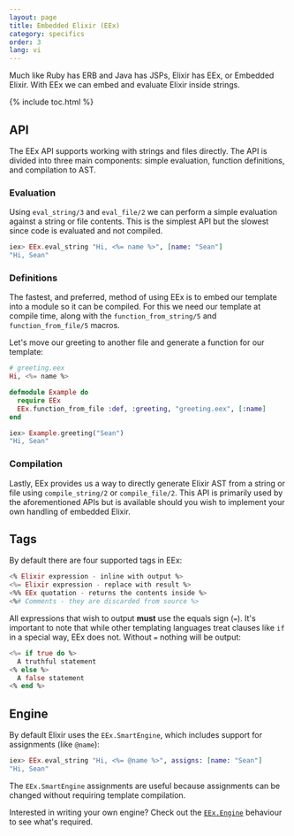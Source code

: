 ```yaml
---
layout: page
title: Embedded Elixir (EEx)
category: specifics
order: 3
lang: vi
---
```


Much like Ruby has ERB and Java has JSPs, Elixir has EEx, or Embedded Elixir.  With EEx we can embed and evaluate Elixir inside strings.

{% include toc.html %}

## API

The EEx API supports working with strings and files directly.  The API is divided into three main components: simple evaluation, function definitions, and compilation to AST.

### Evaluation

Using `eval_string/3` and `eval_file/2` we can perform a simple evaluation against a string or file contents.  This is the simplest API but the slowest since code is evaluated and not compiled.

```elixir
iex> EEx.eval_string "Hi, <%= name %>", [name: "Sean"]
"Hi, Sean"
```

### Definitions

The fastest, and preferred, method of using EEx is to embed our template into a module so it can be compiled.  For this we need our template at compile time, along with the `function_from_string/5` and `function_from_file/5` macros.

Let's move our greeting to another file and generate a function for our template:

```elixir
# greeting.eex
Hi, <%= name %>

defmodule Example do
  require EEx
  EEx.function_from_file :def, :greeting, "greeting.eex", [:name]
end

iex> Example.greeting("Sean")
"Hi, Sean"
```

### Compilation

Lastly, EEx provides us a way to directly generate Elixir AST from a string or file using `compile_string/2` or `compile_file/2`.  This API is primarily used by the aforementioned APIs but is available should you wish to implement your own handling of embedded Elixir.

## Tags

By default there are four supported tags in EEx:

```elixir
<% Elixir expression - inline with output %>
<%= Elixir expression - replace with result %>
<%% EEx quotation - returns the contents inside %>
<%# Comments - they are discarded from source %>
```

All expressions that wish to output __must__ use the equals sign (`=`).  It's important to note that while other templating languages treat clauses like `if` in a special way, EEx does not.  Without `=` nothing will be output:

```elixir
<%= if true do %>
  A truthful statement
<% else %>
  A false statement
<% end %>
```

## Engine

By default Elixir uses the `EEx.SmartEngine`, which includes support for assignments (like `@name`):

```elixir
iex> EEx.eval_string "Hi, <%= @name %>", assigns: [name: "Sean"]
"Hi, Sean"
```

The `EEx.SmartEngine` assignments are useful because assignments can be changed without requiring template compilation.

Interested in writing your own engine?  Check out the [`EEx.Engine`](http://elixir-lang.org/docs/stable/eex/EEx.Engine.html) behaviour to see what's required.

